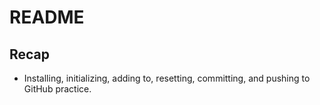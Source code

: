 # README

## Recap

* Installing, initializing, adding to, resetting, committing, and pushing to GitHub practice.
